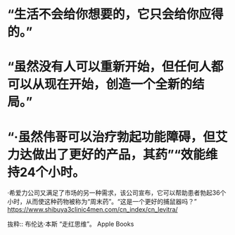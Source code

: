 # “生活不会给你想要的，它只会给你应得的。”

# “虽然没有人可以重新开始，但任何人都可以从现在开始，创造一个全新的结局。”

# “·虽然伟哥可以治疗勃起功能障碍，但艾力达做出了更好的产品，其药”“效能维持24个小时。
·希爱力公司又满足了市场的另一种需求，该公司宣布，它可以帮助患者勃起36个小时，从而使这种药物被称为“周末药”。“这是一个更好的捕鼠器吗？”
https://www.shibuya3clinic4men.com/cn_index/cn_levitra/

抜粋:: 布伦达·本斯  “走红思维”。 Apple Books  
